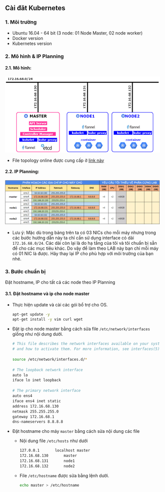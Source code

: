 ## Cài đăt Kubernetes 

### 1. Môi trường
- Ubuntu 16.04 - 64 bit (3 node: 01 Node Master, 02 node worker)
- Docker version
- Kubernetes version

### 2. Mô hình & IP Planning

#### 2.1. Mô hình: 

![K8S-topology](../../images/K8S-topology.png)

- File topology online được cung cấp ở [link  này](https://www.draw.io/#G1NmTeK-k590hew0GikQcl_TNiwO1nDjxK)

#### 2.2. IP Planning:

![ip-planning](../../images/ip-planning.png)

- Lưu ý: Mặc dù trong bảng trên ta có 03 NICs cho mỗi máy nhưng trong các bước hướng dẫn này ta chỉ cần sử dụng interface có dải `172.16.68.0/24`. Các dải còn lại là do hạ tầng của tôi và tôi chuẩn bị sẵn để cho các mục tiêu khác. Do vậy để làm theo LAB này bạn chỉ mỗi máy có 01 NIC là được. Hãy thay lại IP cho phù hợp với môi trường của bạn nhé.
 
### 3. Bước chuẩn bị

Đặt hostname, IP cho tất cả các node theo IP Planning

#### 3.1. Đặt hostname và ip cho node master

- Thực hiện update và cài các gói bổ trợ cho OS.

  ```sh
  apt-get update -y
  apt-get install -y vim curl wget 
  ```

- Đặt ip cho node master bằng cách sửa file `/etc/network/interfaces` giống như nội dung dưới.

  ```sh
  # This file describes the network interfaces available on your system
  # and how to activate them. For more information, see interfaces(5).

  source /etc/network/interfaces.d/*

  # The loopback network interface
  auto lo
  iface lo inet loopback

  # The primary network interface
  auto ens4
  iface ens4 inet static
  address 172.16.68.130
  netmask 255.255.255.0
  gateway 172.16.68.1
  dns-nameservers 8.8.8.8
  ```

- Đặt hostname cho máy `master` bằng cách sửa nội dung các file
  - Nội dung file `/etc/hosts` như dưới
    ```sh
    127.0.0.1       localhost master
    172.16.68.130       master
    172.16.68.131       node1
    172.16.68.132       node2
    ```
    
  - File `/etc/hostname` được sửa bằng lệnh dưới.
    ```sh
    echo master > /etc/hostname
    ```



